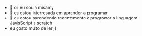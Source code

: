 - 👋 oi, eu sou a misamy
- 👀 eu estou interresada em aprender a programar
- 🌱 eu estou aprendendo recentemente a programar a linguagem JavisScript e scratch
-  eu gosto muito de ler ;)

